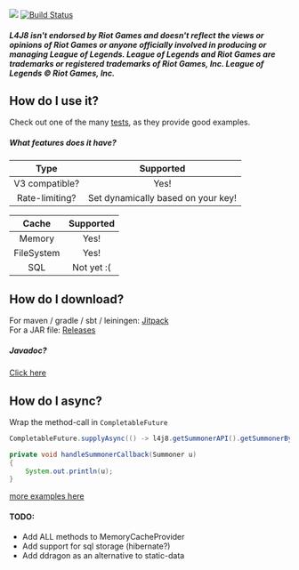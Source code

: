 [![](https://jitpack.io/v/stelar7/L4J8.svg)](https://jitpack.io/#stelar7/L4J8) [![Build Status](https://travis-ci.org/stelar7/L4J8.svg?branch=master)](https://travis-ci.org/stelar7/L4J8)

##### L4J8 isn't endorsed by Riot Games and doesn't reflect the views or opinions of Riot Games or anyone officially involved in producing or managing League of Legends. League of Legends and Riot Games are trademarks or registered trademarks of Riot Games, Inc. League of Legends © Riot Games, Inc.

## How do I use it?

Check out one of the many [tests](https://github.com/stelar7/L4J8/tree/master/src/test/java/no/stelar7/api/l4j8/tests), as they provide good examples.

##### What features does it have?

| Type           | Supported |
| :------------: | :-------: |
| V3 compatible?            | Yes!      |
| Rate-limiting? | Set dynamically based on your key!      |

| Cache           | Supported |
| :------------: | :-------: |
| Memory            | Yes!      |
| FileSystem            | Yes!      |
| SQL         | Not yet :(     |


## How do I download?

For maven / gradle / sbt / leiningen:  [Jitpack](https://jitpack.io/#stelar7/L4J8/)  
For a JAR file: [Releases](https://github.com/stelar7/L4J8/releases/)

##### Javadoc?
[Click here](http://stelar7.no/l4j8)
 
 
## How do I async?
Wrap the method-call in `CompletableFuture`

```Java 
CompletableFuture.supplyAsync(() -> l4j8.getSummonerAPI().getSummonerByAccount(Platform.EUW1, Constants.TEST_ACCOUNT_IDS[0])).thenAccept(this::handleSummonerCallback);

private void handleSummonerCallback(Summoner u)
{
    System.out.println(u);
}
```

[more examples here](https://github.com/stelar7/L4J8/blob/master/src/test/java/no/stelar7/api/l4j8/tests/async/AsyncTest.java)


#### TODO:
* Add ALL methods to MemoryCacheProvider
* Add support for sql storage (hibernate?)  
* Add ddragon as an alternative to static-data
